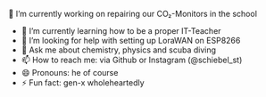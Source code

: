  🔭 I’m currently working on repairing our CO₂-Monitors in the school 
- 🌱 I’m currently learning how to be a proper IT-Teacher
- 🤔 I’m looking for help with setting up LoraWAN on ESP8266 
- 💬 Ask me about chemistry,  physics and scuba diving 
- 📫 How to reach me: via Github or Instagram (@schiebel_st)
- 😄 Pronouns: he of course 
- ⚡ Fun fact: gen-x wholeheartedly
